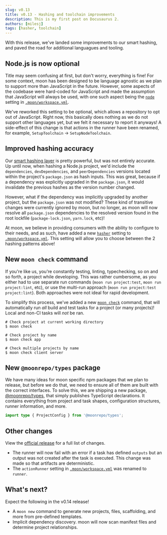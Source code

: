 ```yaml
---
slug: v0.13
title: v0.13 - Hashing and toolchain improvements
description: This is my first post on Docusaurus 2.
authors: [milesj]
tags: [hasher, toolchain]
---
```


With this release, we've landed some improvements to our smart hashing, and paved the road for
additional languagues and tooling.

<!--truncate-->

## Node.js is now optional

Title may seem confusing at first, but don't worry, everything is fine! For some context, moon has
been designed to be language agnostic as we plan to support more than JavaScript in the future.
However, some aspects of the codebase were hard-coded for JavaScript and made the assumption that
JavaScript will always be used, with one such aspect being the
[`node`](../docs/config/workspace#node) setting in
[`.moon/workspace.yml`](../docs/config/workspace).

We've reworked this setting to be optional, which allows a repository to opt out of JavaScript.
Right now, this basically does nothing as we do not support other languages yet, but we felt it
necessary to report it anyways! A side-effect of this change is that actions in the runner have been
renamed, for example, `SetupToolchain` -> `SetupNodeToolchain`.

## Improved hashing accuracy

Our [smart hashing layer](../docs/concepts/cache#hashing) is pretty powerful, but was not entirely
accurate. Up until now, when hashing a Node.js project, we'd include the `dependencies`,
`devDependencies`, and `peerDependencies` versions located within the project's `package.json` as
hash inputs. This was great, because if a dependency was explicitly upgraded in the `package.json`,
it would invalidate the previous hashes as the version number changed.

However, what if the dependency was implicitly upgraded by another project, but the `package.json`
was not modified? These kind of transitive changes were currently ignored by moon, but no longer, as
moon will now resolve all `package.json` dependencies to the resolved version found in the root
lockfile (`package-lock.json`, `yarn.lock`, etc)!

At moon, we believe in providing consumers with the ability to configure to their needs, and as
such, have added a new [`hasher`](../docs/config/workspace#hasher) setting to
[`.moon/workspace.yml`](../docs/config/workspace). This setting will allow you to choose between the
2 hashing patterns above!

## New `moon check` command

If you're like us, you're constantly testing, linting, typechecking, so on and so forth, a project
while developing. This was rather cumbersome, as you either had to use separate run commands
(`moon run project:test`, `moon run project:lint`, etc), or use the multi-run approach
(`moon run project:test project:lint`). Both approaches were not ideal for rapid development.

To simplify this process, we've added a new [`moon check`](../docs/commands/check) command, that
will automatically run _all_ build and test tasks for a project (or many projects)! Local and non-CI
tasks will _not_ be ran.

```shell
# Check project at current working directory
$ moon check

# Check project by name
$ moon check app

# Check multiple projects by name
$ moon check client server
```

## New `@moonrepo/types` package

We have many ideas for moon specific npm packages that we plan to release, but before we do that, we
need to ensure all of them are built with the correct interfaces. To solve this, we are shipping a
new package, [@moonrepo/types](https://www.npmjs.com/package/@moonrepo/types), that simply publishes
TypeScript declarations. It contains everything from project and task shapes, configuration
structures, runner information, and more.

```ts
import type { ProjectConfig } from '@moonrepo/types';
```

## Other changes

View the
[official release](https://github.com/moonrepo/moon/releases/tag/%40moonrepo%2Fcli%400.13.0) for a
full list of changes.

- The runner will now fail with an error if a task has defined `outputs` but an output was not
  created after the task is executed. This change was made so that artifacts are deterministic.
- The `actionRunner` setting in [`.moon/workspace.yml`](../docs/config/workspace) was renamed to
  `runner`.

## What's next?

Expect the following in the v0.14 release!

- A `moon new` command to generate new projects, files, scaffolding, and more from pre-defined
  templates.
- Implicit dependency discovery. moon will now scan manifest files and determine project
  relationships.
